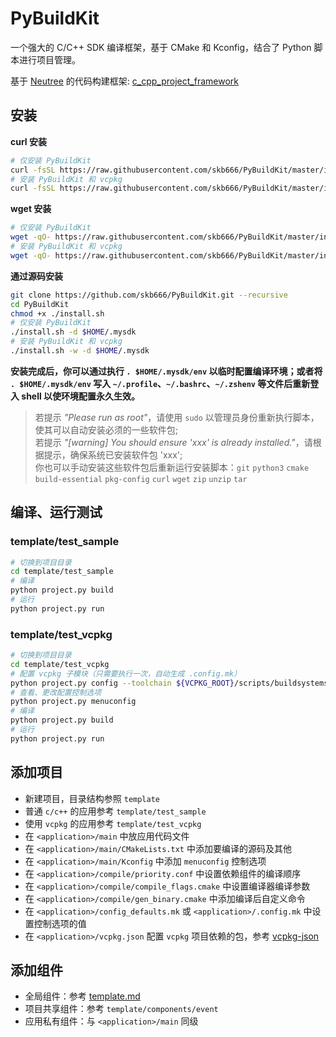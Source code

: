 # PyBuildKit

一个强大的 C/C++ SDK 编译框架，基于 CMake 和 Kconfig，结合了 Python 脚本进行项目管理。

基于 [Neutree](https://github.com/Neutree) 的代码构建框架: [c_cpp_project_framework](./framework.md)

## 安装

**curl 安装**

```bash
# 仅安装 PyBuildKit
curl -fsSL https://raw.githubusercontent.com/skb666/PyBuildKit/master/install.sh | bash
# 安装 PyBuildKit 和 vcpkg
curl -fsSL https://raw.githubusercontent.com/skb666/PyBuildKit/master/install.sh | bash -s -- -w
```

**wget 安装**

```bash
# 仅安装 PyBuildKit
wget -qO- https://raw.githubusercontent.com/skb666/PyBuildKit/master/install.sh | bash
# 安装 PyBuildKit 和 vcpkg
wget -qO- https://raw.githubusercontent.com/skb666/PyBuildKit/master/install.sh | bash -s -- -w
```

**通过源码安装**

```bash
git clone https://github.com/skb666/PyBuildKit.git --recursive
cd PyBuildKit
chmod +x ./install.sh
# 仅安装 PyBuildKit
./install.sh -d $HOME/.mysdk
# 安装 PyBuildKit 和 vcpkg
./install.sh -w -d $HOME/.mysdk
```

**安装完成后，你可以通过执行 `. $HOME/.mysdk/env` 以临时配置编译环境；或者将 `. $HOME/.mysdk/env` 写入 `~/.profile`、`~/.bashrc`、`~/.zshenv` 等文件后重新登入 shell 以使环境配置永久生效。**

> 若提示 *"Please run as root"*，请使用 `sudo` 以管理员身份重新执行脚本，使其可以自动安装必须的一些软件包;  
> 若提示 *"[warning] You should ensure 'xxx' is already installed."*，请根据提示，确保系统已安装软件包 'xxx';  
> 你也可以手动安装这些软件包后重新运行安装脚本：`git` `python3` `cmake` `build-essential` `pkg-config` `curl` `wget` `zip` `unzip` `tar`

## 编译、运行测试

### template/test_sample

```bash
# 切换到项目目录
cd template/test_sample
# 编译
python project.py build
# 运行
python project.py run
```

### template/test_vcpkg

```bash
# 切换到项目目录
cd template/test_vcpkg
# 配置 vcpkg 子模块（只需要执行一次，自动生成 .config.mk）
python project.py config --toolchain ${VCPKG_ROOT}/scripts/buildsystems/vcpkg.cmake
# 查看、更改配置控制选项
python project.py menuconfig
# 编译
python project.py build
# 运行
python project.py run
```

## 添加项目

+ 新建项目，目录结构参照 `template`
+ 普通 `c/c++` 的应用参考 `template/test_sample`
+ 使用 `vcpkg` 的应用参考 `template/test_vcpkg`
+ 在 `<application>/main` 中放应用代码文件
+ 在 `<application>/main/CMakeLists.txt` 中添加要编译的源码及其他
+ 在 `<application>/main/Kconfig` 中添加 `menuconfig` 控制选项
+ 在 `<application>/compile/priority.conf` 中设置依赖组件的编译顺序
+ 在 `<application>/compile/compile_flags.cmake` 中设置编译器编译参数
+ 在 `<application>/compile/gen_binary.cmake` 中添加编译后自定义命令
+ 在 `<application>/config_defaults.mk` 或 `<application>/.config.mk` 中设置控制选项的值
+ 在 `<application>/vcpkg.json` 配置 `vcpkg` 项目依赖的包，参考 [vcpkg-json](https://learn.microsoft.com/zh-cn/vcpkg/reference/vcpkg-json)

## 添加组件

+ 全局组件：参考 [template.md](components/template.md)
+ 项目共享组件：参考 `template/components/event`
+ 应用私有组件：与 `<application>/main` 同级
